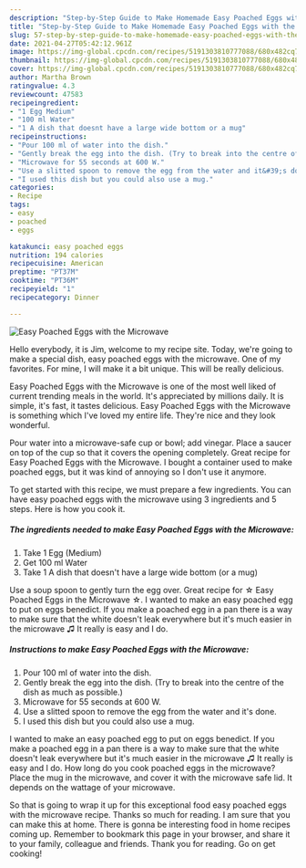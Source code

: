 ```yaml
---
description: "Step-by-Step Guide to Make Homemade Easy Poached Eggs with the Microwave"
title: "Step-by-Step Guide to Make Homemade Easy Poached Eggs with the Microwave"
slug: 57-step-by-step-guide-to-make-homemade-easy-poached-eggs-with-the-microwave
date: 2021-04-27T05:42:12.961Z
image: https://img-global.cpcdn.com/recipes/5191303810777088/680x482cq70/easy-poached-eggs-with-the-microwave-recipe-main-photo.jpg
thumbnail: https://img-global.cpcdn.com/recipes/5191303810777088/680x482cq70/easy-poached-eggs-with-the-microwave-recipe-main-photo.jpg
cover: https://img-global.cpcdn.com/recipes/5191303810777088/680x482cq70/easy-poached-eggs-with-the-microwave-recipe-main-photo.jpg
author: Martha Brown
ratingvalue: 4.3
reviewcount: 47583
recipeingredient:
- "1 Egg Medium"
- "100 ml Water"
- "1 A dish that doesnt have a large wide bottom or a mug"
recipeinstructions:
- "Pour 100 ml of water into the dish."
- "Gently break the egg into the dish. (Try to break into the centre of the dish as much as possible.)"
- "Microwave for 55 seconds at 600 W."
- "Use a slitted spoon to remove the egg from the water and it&#39;s done."
- "I used this dish but you could also use a mug."
categories:
- Recipe
tags:
- easy
- poached
- eggs

katakunci: easy poached eggs 
nutrition: 194 calories
recipecuisine: American
preptime: "PT37M"
cooktime: "PT36M"
recipeyield: "1"
recipecategory: Dinner

---
```



![Easy Poached Eggs with the Microwave](https://img-global.cpcdn.com/recipes/5191303810777088/680x482cq70/easy-poached-eggs-with-the-microwave-recipe-main-photo.jpg)

Hello everybody, it is Jim, welcome to my recipe site. Today, we're going to make a special dish, easy poached eggs with the microwave. One of my favorites. For mine, I will make it a bit unique. This will be really delicious.

Easy Poached Eggs with the Microwave is one of the most well liked of current trending meals in the world. It's appreciated by millions daily. It is simple, it's fast, it tastes delicious. Easy Poached Eggs with the Microwave is something which I've loved my entire life. They're nice and they look wonderful.

Pour water into a microwave-safe cup or bowl; add vinegar. Place a saucer on top of the cup so that it covers the opening completely. Great recipe for Easy Poached Eggs with the Microwave. I bought a container used to make poached eggs, but it was kind of annoying so I don&#39;t use it anymore.


To get started with this recipe, we must prepare a few ingredients. You can have easy poached eggs with the microwave using 3 ingredients and 5 steps. Here is how you cook it.

<!--inarticleads1-->

##### The ingredients needed to make Easy Poached Eggs with the Microwave:

1. Take 1 Egg (Medium)
1. Get 100 ml Water
1. Take 1 A dish that doesn&#39;t have a large wide bottom (or a mug)


Use a soup spoon to gently turn the egg over. Great recipe for ☆ Easy Poached Eggs in the Microwave ☆. I wanted to make an easy poached egg to put on eggs benedict. If you make a poached egg in a pan there is a way to make sure that the white doesn&#39;t leak everywhere but it&#39;s much easier in the microwave ♫ It really is easy and I do. 

<!--inarticleads2-->

##### Instructions to make Easy Poached Eggs with the Microwave:

1. Pour 100 ml of water into the dish.
1. Gently break the egg into the dish. (Try to break into the centre of the dish as much as possible.)
1. Microwave for 55 seconds at 600 W.
1. Use a slitted spoon to remove the egg from the water and it&#39;s done.
1. I used this dish but you could also use a mug.


I wanted to make an easy poached egg to put on eggs benedict. If you make a poached egg in a pan there is a way to make sure that the white doesn&#39;t leak everywhere but it&#39;s much easier in the microwave ♫ It really is easy and I do. How long do you cook poached eggs in the microwave? Place the mug in the microwave, and cover it with the microwave safe lid. It depends on the wattage of your microwave. 

So that is going to wrap it up for this exceptional food easy poached eggs with the microwave recipe. Thanks so much for reading. I am sure that you can make this at home. There is gonna be interesting food in home recipes coming up. Remember to bookmark this page in your browser, and share it to your family, colleague and friends. Thank you for reading. Go on get cooking!
